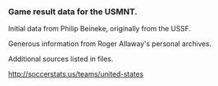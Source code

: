 ### Game result data for the USMNT.

Initial data from Philip Beineke, originally from the USSF.

Generous information from Roger Allaway's personal archives.

Additional sources listed in files.

http://soccerstats.us/teams/united-states